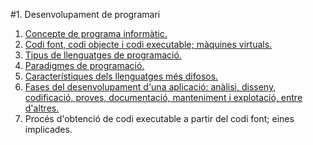 #1. Desenvolupament de programari
  1. [Concepte de programa informàtic.](programa_informatic.md)
  2. [Codi font, codi objecte i codi executable; màquines virtuals.](codi_font.md)
  3. [Tipus de llenguatges de programació.](tipus.md)
  4. [Paradigmes de programació.](paradigmes.md)
  5. [Característiques dels llenguatges més difosos.](difosos.md)
  6. [Fases del desenvolupament d'una aplicació: anàlisi, disseny, codificació, proves, documentació, manteniment i explotació,        entre d'altres.](fases.md)
  7. Procés d'obtenció de codi executable a partir del codi font; eines implicades.
